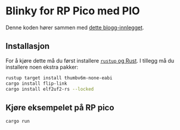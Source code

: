 # Blinky for RP Pico med PIO

Denne koden hører sammen med [dette blogg-innlegget](https://blog.rustnekretser.no/rust-pa-rp-pico/).

## Installasjon

For å kjøre dette må du først installere [`rustup` og
Rust](https://www.rust-lang.org/tools/install). I tillegg må du
installere noen ekstra pakker:

```sh
rustup target install thumbv6m-none-eabi
cargo install flip-link
cargo install elf2uf2-rs --locked
```

## Kjøre eksempelet på RP pico

```sh
cargo run
```
